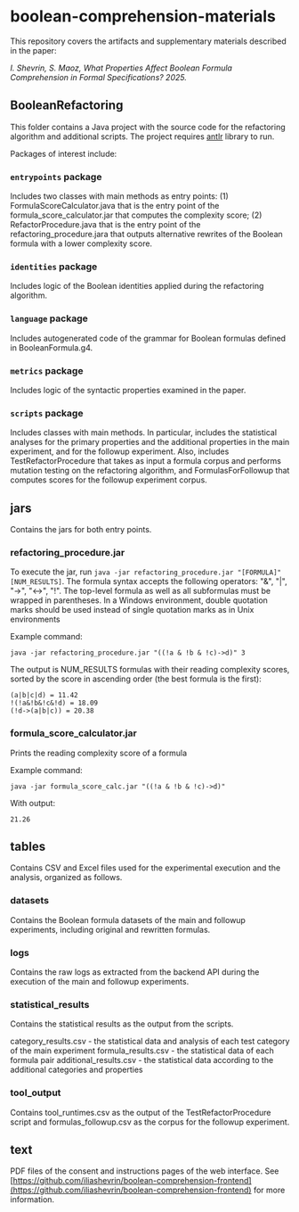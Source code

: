 # boolean-comprehension-materials
This repository covers the artifacts and supplementary materials described in the paper:

<i>I. Shevrin, S. Maoz, What Properties Affect Boolean Formula Comprehension in Formal Specifications? 2025.</i>

## BooleanRefactoring
This folder contains a Java project with the source code for the refactoring algorithm and additional scripts. The project requires [antlr](https://www.antlr.org/download.html) library to run.

Packages of interest include:
### `entrypoints` package
Includes two classes with main methods as entry points: (1) FormulaScoreCalculator.java that is the entry point of the formula_score_calculator.jar that computes the complexity score; (2) RefactorProcedure.java that is the entry point of the refactoring_procedure.jara that outputs alternative rewrites of the Boolean formula with a lower complexity score.
### `identities` package
Includes logic of the Boolean identities applied during the refactoring algorithm.
### `language` package
Includes autogenerated code of the grammar for Boolean formulas defined in BooleanFormula.g4.
### `metrics` package
Includes logic of the syntactic properties examined in the paper.
### `scripts` package
Includes classes with main methods. In particular, includes the statistical analyses for the primary properties and the additional properties in the main experiment, and for the followup experiment. Also, includes TestRefactorProcedure that takes as input a formula corpus and performs mutation testing on the refactoring algorithm, and FormulasForFollowup that computes scores for the followup experiment corpus.

## jars
Contains the jars for both entry points.

### refactoring_procedure.jar

To execute the jar, run `java -jar refactoring_procedure.jar "[FORMULA]" [NUM_RESULTS]`. The formula syntax accepts the following operators: "&", "|", "->", "<->", "!". The top-level formula as well as all subformulas must be wrapped in parentheses. In a Windows environment, double quotation marks should be used instead of single quotation marks as in Unix environments

Example command:

`java -jar refactoring_procedure.jar "((!a & !b & !c)->d)" 3`

The output is NUM_RESULTS formulas with their reading complexity scores, sorted by the score in ascending order (the best formula is the first):

```
(a|b|c|d) = 11.42  
!(!a&!b&!c&!d) = 18.09  
(!d->(a|b|c)) = 20.38
```

### formula_score_calculator.jar

Prints the reading complexity score of a formula

Example command:

`java -jar formula_score_calc.jar "((!a & !b & !c)->d)"`

With output:

`21.26`

## tables
Contains CSV and Excel files used for the experimental execution and the analysis, organized as follows.
### datasets
Contains the Boolean formula datasets of the main and followup experiments, including original and rewritten formulas.
### logs
Contains the raw logs as extracted from the backend API during the execution of the main and followup experiments.
### statistical_results
Contains the statistical results as the output from the scripts.

category_results.csv - the statistical data and analysis of each test category of the main experiment
formula_results.csv - the statistical data of each formula pair
additional_results.csv - the statistical data according to the additional categories and properties
### tool_output
Contains tool_runtimes.csv as the output of the TestRefactorProcedure script and formulas_followup.csv as the corpus for the followup experiment.
## text
PDF files of the consent and instructions pages of the web interface. See [https://github.com/iliashevrin/boolean-comprehension-frontend](https://github.com/iliashevrin/boolean-comprehension-frontend) for more information.
